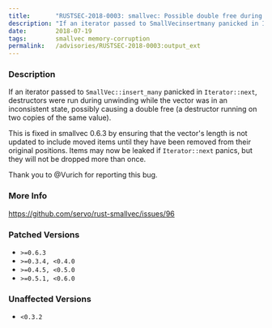 ```yaml
---
title:       "RUSTSEC-2018-0003: smallvec: Possible double free during unwinding in SmallVec::insert_many"
description: "If an iterator passed to SmallVecinsertmany panicked in Iteratornext, destructors were run during unwinding while the vector was in an inconsistent state, possibly causing a double free a destructor running on two copies of the same value. This is fixed in smallvec 0.6.3 by ensuring that the vectors length is not updated to include moved items until they have been removed from their original positions. Items may now be leaked if Iteratornext panics, but they will not be dropped more than once. Thank you to Vurich for reporting this bug."
date:        2018-07-19
tags:        smallvec memory-corruption
permalink:   /advisories/RUSTSEC-2018-0003:output_ext
---
```


### Description

If an iterator passed to `SmallVec::insert_many` panicked in `Iterator::next`,
destructors were run during unwinding while the vector was in an inconsistent
state, possibly causing a double free (a destructor running on two copies of
the same value).

This is fixed in smallvec 0.6.3 by ensuring that the vector's length is not
updated to include moved items until they have been removed from their
original positions.  Items may now be leaked if `Iterator::next` panics, but
they will not be dropped more than once.

Thank you to @Vurich for reporting this bug.

### More Info

<https://github.com/servo/rust-smallvec/issues/96>

### Patched Versions

- `>=0.6.3`
- `>=0.3.4, <0.4.0`
- `>=0.4.5, <0.5.0`
- `>=0.5.1, <0.6.0`



### Unaffected Versions

- `<0.3.2`
